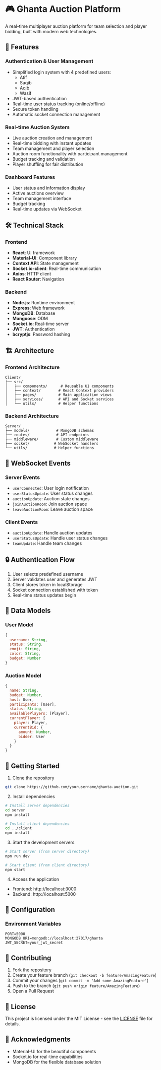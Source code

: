 # 🎮 Ghanta Auction Platform

A real-time multiplayer auction platform for team selection and player bidding, built with modern web technologies.

## 🌟 Features

### Authentication & User Management
- Simplified login system with 4 predefined users:
  - Atif
  - Saqib
  - Aqib
  - Wasif
- JWT-based authentication
- Real-time user status tracking (online/offline)
- Secure token handling
- Automatic socket connection management

### Real-time Auction System
- Live auction creation and management
- Real-time bidding with instant updates
- Team management and player selection
- Auction room functionality with participant management
- Budget tracking and validation
- Player shuffling for fair distribution

### Dashboard Features
- User status and information display
- Active auctions overview
- Team management interface
- Budget tracking
- Real-time updates via WebSocket

## 🛠 Technical Stack

### Frontend
- **React**: UI framework
- **Material-UI**: Component library
- **Context API**: State management
- **Socket.io-client**: Real-time communication
- **Axios**: HTTP client
- **React Router**: Navigation

### Backend
- **Node.js**: Runtime environment
- **Express**: Web framework
- **MongoDB**: Database
- **Mongoose**: ODM
- **Socket.io**: Real-time server
- **JWT**: Authentication
- **bcryptjs**: Password hashing

## 🏗 Architecture

### Frontend Architecture
```
Client/
├── src/
│   ├── components/      # Reusable UI components
│   ├── context/        # React Context providers
│   ├── pages/          # Main application views
│   ├── services/       # API and Socket services
│   └── utils/          # Helper functions
```

### Backend Architecture
```
Server/
├── models/            # MongoDB schemas
├── routes/            # API endpoints
├── middleware/        # Custom middleware
├── socket/           # WebSocket handlers
└── utils/            # Helper functions
```

## 🔌 WebSocket Events

### Server Events
- `userConnected`: User login notification
- `userStatusUpdate`: User status changes
- `auctionUpdate`: Auction state changes
- `joinAuctionRoom`: Join auction space
- `leaveAuctionRoom`: Leave auction space

### Client Events
- `auctionUpdate`: Handle auction updates
- `userStatusUpdate`: Handle user status changes
- `teamUpdate`: Handle team changes

## 🔒 Authentication Flow

1. User selects predefined username
2. Server validates user and generates JWT
3. Client stores token in localStorage
4. Socket connection established with token
5. Real-time status updates begin

## 💾 Data Models

### User Model
```javascript
{
  username: String,
  status: String,
  emoji: String,
  color: String,
  budget: Number
}
```

### Auction Model
```javascript
{
  name: String,
  budget: Number,
  host: User,
  participants: [User],
  status: String,
  availablePlayers: [Player],
  currentPlayer: {
    player: Player,
    currentBid: {
      amount: Number,
      bidder: User
    }
  }
}
```

## 🚀 Getting Started

1. Clone the repository
```bash
git clone https://github.com/yourusername/ghanta-auction.git
```

2. Install dependencies
```bash
# Install server dependencies
cd server
npm install

# Install client dependencies
cd ../client
npm install
```

3. Start the development servers
```bash
# Start server (from server directory)
npm run dev

# Start client (from client directory)
npm start
```

4. Access the application
- Frontend: http://localhost:3000
- Backend: http://localhost:5000

## 🔧 Configuration

### Environment Variables
```env
PORT=5000
MONGODB_URI=mongodb://localhost:27017/ghanta
JWT_SECRET=your_jwt_secret
```

## 🤝 Contributing

1. Fork the repository
2. Create your feature branch (`git checkout -b feature/AmazingFeature`)
3. Commit your changes (`git commit -m 'Add some AmazingFeature'`)
4. Push to the branch (`git push origin feature/AmazingFeature`)
5. Open a Pull Request

## 📝 License

This project is licensed under the MIT License - see the [LICENSE](LICENSE) file for details.

## 🙏 Acknowledgments

- Material-UI for the beautiful components
- Socket.io for real-time capabilities
- MongoDB for the flexible database solution
